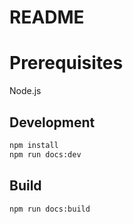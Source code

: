 # README

# Prerequisites
Node.js

## Development

```bash
npm install
npm run docs:dev
```


## Build

```bash
npm run docs:build
```